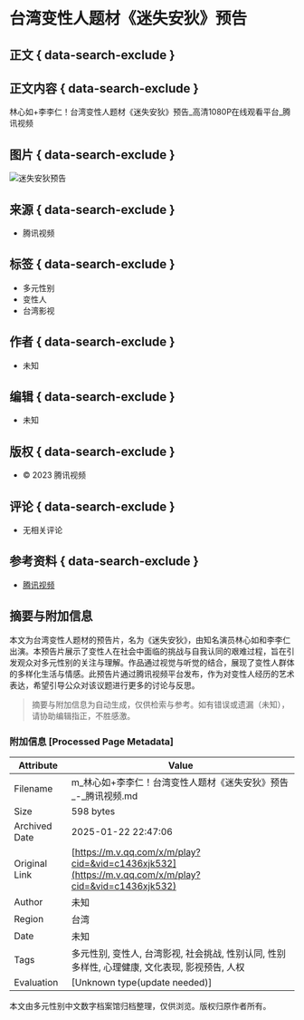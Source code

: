 # 台湾变性人题材《迷失安狄》预告

## 正文 { data-search-exclude }


## 正文内容 { data-search-exclude }

林心如+李李仁！台湾变性人题材《迷失安狄》预告_高清1080P在线观看平台_腾讯视频

## 图片 { data-search-exclude }

![迷失安狄预告](https://example.com/image.jpg)  <!-- 替换为实际图片链接 -->

## 来源 { data-search-exclude }

- 腾讯视频

## 标签 { data-search-exclude }

- 多元性别
- 变性人
- 台湾影视

## 作者 { data-search-exclude }

- 未知

## 编辑 { data-search-exclude }

- 未知

## 版权 { data-search-exclude }

- © 2023 腾讯视频

## 评论 { data-search-exclude }

- 无相关评论

## 参考资料 { data-search-exclude }

- [腾讯视频](https://v.qq.com/)
<!-- tcd_original_link https://m.v.qq.com/x/m/play?cid=&vid=c1436xjk532 -->


## 摘要与附加信息

<!-- tcd_abstract -->
本文为台湾变性人题材的预告片，名为《迷失安狄》，由知名演员林心如和李李仁出演。本预告片展示了变性人在社会中面临的挑战与自我认同的艰难过程，旨在引发观众对多元性别的关注与理解。作品通过视觉与听觉的结合，展现了变性人群体的多样化生活与情感。此预告片通过腾讯视频平台发布，作为对变性人经历的艺术表达，希望引导公众对该议题进行更多的讨论与反思。
<!-- tcd_abstract_end -->

> 摘要与附加信息为自动生成，仅供检索与参考。如有错误或遗漏（未知），请协助编辑指正，不胜感激。

### 附加信息 [Processed Page Metadata]

| Attribute       | Value                                  |
|-----------------|----------------------------------------|
| Filename        | m_林心如+李李仁！台湾变性人题材《迷失安狄》预告_-_腾讯视频.md                             |
| Size            | 598 bytes                           |
| Archived Date   | 2025-01-22 22:47:06                             |
| Original Link   | [https://m.v.qq.com/x/m/play?cid=&vid=c1436xjk532](https://m.v.qq.com/x/m/play?cid=&vid=c1436xjk532)                       |
| Author          | 未知                               |
| Region          | 台湾                               |
| Date            | 未知                                 |
| Tags            | 多元性别, 变性人, 台湾影视, 社会挑战, 性别认同, 性别多样性, 心理健康, 文化表现, 影视预告, 人权                                 |
| Evaluation            | [Unknown type(update needed)]                                 |
<!-- tcd_table_end -->

本文由多元性别中文数字档案馆归档整理，仅供浏览。版权归原作者所有。
